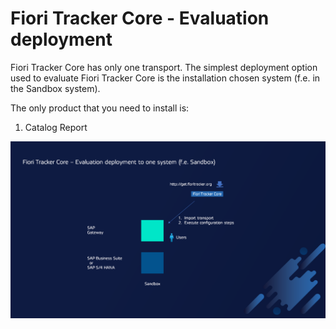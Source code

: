 # Fiori Tracker Core - Evaluation deployment

Fiori Tracker Core has only one transport. The simplest deployment option used to evaluate Fiori Tracker Core is the installation chosen system (f.e. in the Sandbox system).

The only product that you need to install is:

1. Catalog Report

![](res/eval-dep.png)